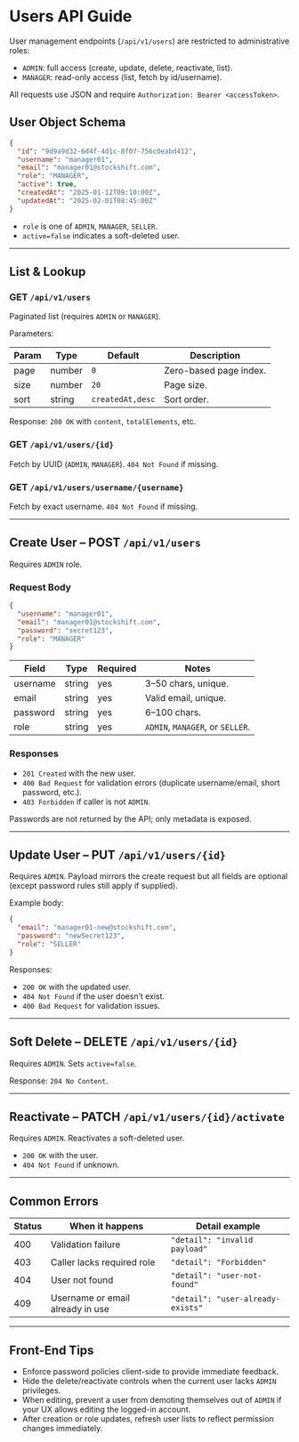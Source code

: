 # Users API Guide

User management endpoints (`/api/v1/users`) are restricted to administrative roles:

- `ADMIN`: full access (create, update, delete, reactivate, list).
- `MANAGER`: read-only access (list, fetch by id/username).

All requests use JSON and require `Authorization: Bearer <accessToken>`.

## User Object Schema

```json
{
  "id": "9d9a9d32-6d4f-4d1c-8f07-756c0eabd412",
  "username": "manager01",
  "email": "manager01@stockshift.com",
  "role": "MANAGER",
  "active": true,
  "createdAt": "2025-01-12T09:10:00Z",
  "updatedAt": "2025-02-01T08:45:00Z"
}
```

- `role` is one of `ADMIN`, `MANAGER`, `SELLER`.
- `active=false` indicates a soft-deleted user.

---

## List & Lookup

### GET `/api/v1/users`

Paginated list (requires `ADMIN` or `MANAGER`).

Parameters:

| Param | Type   | Default | Description                   |
|-------|--------|---------|-------------------------------|
| page  | number | `0`     | Zero-based page index.        |
| size  | number | `20`    | Page size.                    |
| sort  | string | `createdAt,desc` | Sort order.        |

Response: `200 OK` with `content`, `totalElements`, etc.

### GET `/api/v1/users/{id}`

Fetch by UUID (`ADMIN`, `MANAGER`). `404 Not Found` if missing.

### GET `/api/v1/users/username/{username}`

Fetch by exact username. `404 Not Found` if missing.

---

## Create User – POST `/api/v1/users`

Requires `ADMIN` role.

### Request Body

```json
{
  "username": "manager01",
  "email": "manager01@stockshift.com",
  "password": "secret123",
  "role": "MANAGER"
}
```

| Field    | Type   | Required | Notes                                      |
|----------|--------|----------|--------------------------------------------|
| username | string | yes      | 3–50 chars, unique.                        |
| email    | string | yes      | Valid email, unique.                       |
| password | string | yes      | 6–100 chars.                               |
| role     | string | yes      | `ADMIN`, `MANAGER`, or `SELLER`.           |

### Responses

- `201 Created` with the new user.
- `400 Bad Request` for validation errors (duplicate username/email, short password, etc.).
- `403 Forbidden` if caller is not `ADMIN`.

Passwords are not returned by the API; only metadata is exposed.

---

## Update User – PUT `/api/v1/users/{id}`

Requires `ADMIN`. Payload mirrors the create request but all fields are optional (except password rules still apply if supplied).

Example body:

```json
{
  "email": "manager01-new@stockshift.com",
  "password": "newSecret123",
  "role": "SELLER"
}
```

Responses:

- `200 OK` with the updated user.
- `404 Not Found` if the user doesn’t exist.
- `400 Bad Request` for validation issues.

---

## Soft Delete – DELETE `/api/v1/users/{id}`

Requires `ADMIN`. Sets `active=false`.

Response: `204 No Content`.

---

## Reactivate – PATCH `/api/v1/users/{id}/activate`

Requires `ADMIN`. Reactivates a soft-deleted user.

- `200 OK` with the user.
- `404 Not Found` if unknown.

---

## Common Errors

| Status | When it happens                      | Detail example                     |
|--------|--------------------------------------|------------------------------------|
| 400    | Validation failure                   | `"detail": "invalid payload"`     |
| 403    | Caller lacks required role           | `"detail": "Forbidden"`          |
| 404    | User not found                       | `"detail": "user-not-found"`      |
| 409    | Username or email already in use     | `"detail": "user-already-exists"` |

---

## Front-End Tips

- Enforce password policies client-side to provide immediate feedback.
- Hide the delete/reactivate controls when the current user lacks `ADMIN` privileges.
- When editing, prevent a user from demoting themselves out of `ADMIN` if your UX allows editing the logged-in account.
- After creation or role updates, refresh user lists to reflect permission changes immediately.

